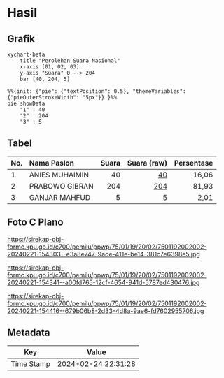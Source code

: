 # Hasil

## Grafik

```mermaid
xychart-beta
    title "Perolehan Suara Nasional"
    x-axis [01, 02, 03]
    y-axis "Suara" 0 --> 204
    bar [40, 204, 5]
```

```mermaid
%%{init: {"pie": {"textPosition": 0.5}, "themeVariables": {"pieOuterStrokeWidth": "5px"}} }%%
pie showData
    "1" : 40
    "2" : 204
    "3" : 5
```

## Tabel

| No. | Nama Paslon    | Suara | Suara (raw) | Persentase |
|:--- |:-------------- | -----:| -----------:| ----------:|
| 1   | ANIES MUHAIMIN | 40    | [40][p-1]   | 16,06      |
| 2   | PRABOWO GIBRAN | 204   | [204][p-2]  | 81,93      |
| 3   | GANJAR MAHFUD  | 5     | [5][p-3]    | 2,01       |


[p-1]: https://github.com/gigit-pemilu/pemilu-2024/blob/main/pilpres/hitung-suara/sub/75-gorontalo/sub/01-gorontalo/sub/19-tabongo/sub/2002-tabongo-barat/sub/002-tps/sub/paslon-1.txt
[p-2]: https://github.com/gigit-pemilu/pemilu-2024/blob/main/pilpres/hitung-suara/sub/75-gorontalo/sub/01-gorontalo/sub/19-tabongo/sub/2002-tabongo-barat/sub/002-tps/sub/paslon-2.txt
[p-3]: https://github.com/gigit-pemilu/pemilu-2024/blob/main/pilpres/hitung-suara/sub/75-gorontalo/sub/01-gorontalo/sub/19-tabongo/sub/2002-tabongo-barat/sub/002-tps/sub/paslon-3.txt

## Foto C Plano

https://sirekap-obj-formc.kpu.go.id/c700/pemilu/ppwp/75/01/19/20/02/7501192002002-20240221-154303--e3a8e747-9ade-411e-be14-381c7e6398e5.jpg

https://sirekap-obj-formc.kpu.go.id/c700/pemilu/ppwp/75/01/19/20/02/7501192002002-20240221-154341--a00fd765-12cf-4654-941d-5787ed430476.jpg

https://sirekap-obj-formc.kpu.go.id/c700/pemilu/ppwp/75/01/19/20/02/7501192002002-20240221-154416--679b06b8-2d33-4d8a-9ae6-fd7602955706.jpg


## Metadata

| Key        | Value               |
| ---------- | ------------------- |
| Time Stamp | 2024-02-24 22:31:28 |



